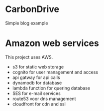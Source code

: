 # CarbonDrive
Simple blog example

# Amazon web services
This project uses AWS. 
- s3 for static web storage
- cognito for user management and access
- api gatway for api calls
- dynamodb for database
- lambda function for quering database
- SES for e-mail services
- route53 voor dns management
- cloudfront for cdn and ssl
